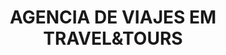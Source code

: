 ---
title: "AGENCIA DE VIAJES EM TRAVEL&TOURS"
url: /sangolqui/agencia-de-viajes-em-travelytours/
shop: agencia de viajes
---